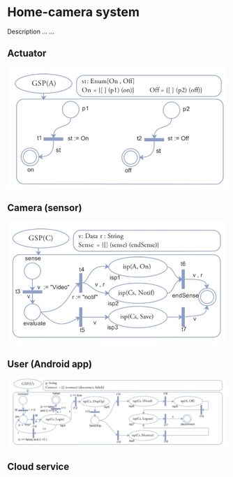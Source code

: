 # Home-camera system
Description ... ...
## Actuator
![model](https://github.com/IoT-Formal-Verification/G-Nets/blob/da8e440cf866ef894bf5353d661b93fa1227b51c/Case%20study/G-Nets%20specifications/Actuator.jpeg)
## Camera (sensor)
![model](https://github.com/IoT-Formal-Verification/G-Nets/blob/32919f158c077fae7e46a974c857268dc65db76d/Case%20study/G-Nets%20specifications/Camera%20(sensor).jpeg)
## User (Android app)
![model](https://github.com/IoT-Formal-Verification/G-Nets/blob/72f319f3efe534b3ecc85d13df76a461896ddd1d/Case%20study/G-Nets%20specifications/User.jpeg)
## Cloud service
